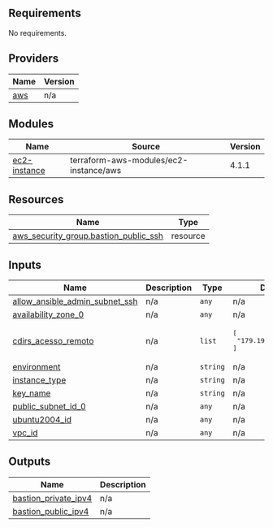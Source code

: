 <!-- BEGIN_TF_DOCS -->
## Requirements

No requirements.

## Providers

| Name | Version |
|------|---------|
| <a name="provider_aws"></a> [aws](#provider\_aws) | n/a |

## Modules

| Name | Source | Version |
|------|--------|---------|
| <a name="module_ec2-instance"></a> [ec2-instance](#module\_ec2-instance) | terraform-aws-modules/ec2-instance/aws | 4.1.1 |

## Resources

| Name | Type |
|------|------|
| [aws_security_group.bastion_public_ssh](https://registry.terraform.io/providers/hashicorp/aws/latest/docs/resources/security_group) | resource |

## Inputs

| Name | Description | Type | Default | Required |
|------|-------------|------|---------|:--------:|
| <a name="input_allow_ansible_admin_subnet_ssh"></a> [allow\_ansible\_admin\_subnet\_ssh](#input\_allow\_ansible\_admin\_subnet\_ssh) | n/a | `any` | n/a | yes |
| <a name="input_availability_zone_0"></a> [availability\_zone\_0](#input\_availability\_zone\_0) | n/a | `any` | n/a | yes |
| <a name="input_cdirs_acesso_remoto"></a> [cdirs\_acesso\_remoto](#input\_cdirs\_acesso\_remoto) | n/a | `list` | <pre>[<br>  "179.191.119.178/32"<br>]</pre> | no |
| <a name="input_environment"></a> [environment](#input\_environment) | n/a | `string` | n/a | yes |
| <a name="input_instance_type"></a> [instance\_type](#input\_instance\_type) | n/a | `string` | n/a | yes |
| <a name="input_key_name"></a> [key\_name](#input\_key\_name) | n/a | `string` | n/a | yes |
| <a name="input_public_subnet_id_0"></a> [public\_subnet\_id\_0](#input\_public\_subnet\_id\_0) | n/a | `any` | n/a | yes |
| <a name="input_ubuntu2004_id"></a> [ubuntu2004\_id](#input\_ubuntu2004\_id) | n/a | `any` | n/a | yes |
| <a name="input_vpc_id"></a> [vpc\_id](#input\_vpc\_id) | n/a | `any` | n/a | yes |

## Outputs

| Name | Description |
|------|-------------|
| <a name="output_bastion_private_ipv4"></a> [bastion\_private\_ipv4](#output\_bastion\_private\_ipv4) | n/a |
| <a name="output_bastion_public_ipv4"></a> [bastion\_public\_ipv4](#output\_bastion\_public\_ipv4) | n/a |
<!-- END_TF_DOCS -->